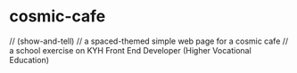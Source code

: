# cosmic-cafe
// (show-and-tell)
// a spaced-themed simple web page for a cosmic cafe
// a school exercise on KYH Front End Developer (Higher Vocational Education)

